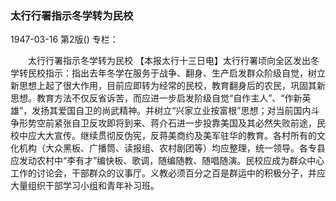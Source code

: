 ### 太行行署指示冬学转为民校

1947-03-16
第2版()
专栏：

　　太行行署指示冬学转为民校
    【本报太行十三日电】太行行署顷向全区发出冬学转民校指示：指出去年冬学在服务于战争、翻身、生产启发群众阶级自觉，树立新思想上起了很大作用，目前应即转为经常的民校，教育翻身后的农民，巩固其新思想。教育方法不仅反省诉苦，而应进一步启发阶级自觉“自作主人”、“作新英雄”，发扬其爱国自卫的尚武精神。并树立“兴家立业按富根”思想；对当前国内斗争形势空前紧张自卫反攻即将到来、蒋介石进一步投靠美国及其必然失败前途，民校中应大大宣传。继续贯彻反伪宪，反蒋美商约及美军驻华的教育。各村所有的文化机构（大众黑板、广播筒、读报组、农村剧团等）均应整理，统一领导。各专县应发动农村中“李有才”编快板、歌调，随编随教、随唱随演。民校应成为群众中心工作的讨论会，干部群众的议事厅。义教必须百分之百是群运中的积极分子，并应大量组织干部学习小组和青年补习班。
